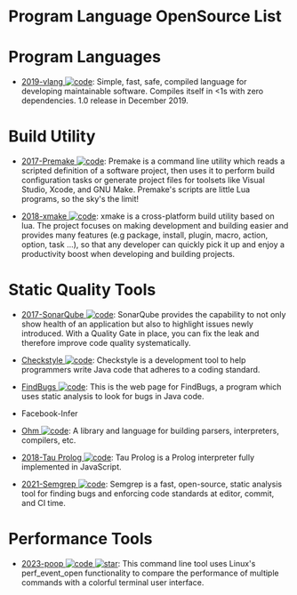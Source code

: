# Program Language OpenSource List

# Program Languages

- [2019-vlang ![code](https://ng-tech.icu/assets/code.svg)](https://github.com/vlang/v): Simple, fast, safe, compiled language for developing maintainable software. Compiles itself in <1s with zero dependencies. 1.0 release in December 2019.

# Build Utility

- [2017-Premake ![code](https://ng-tech.icu/assets/code.svg)](https://github.com/premake/premake-core): Premake is a command line utility which reads a scripted definition of a software project, then uses it to perform build configuration tasks or generate project files for toolsets like Visual Studio, Xcode, and GNU Make. Premake's scripts are little Lua programs, so the sky's the limit!

- [2018-xmake ![code](https://ng-tech.icu/assets/code.svg)](https://github.com/xmake-io/xmake): xmake is a cross-platform build utility based on lua. The project focuses on making development and building easier and provides many features (e.g package, install, plugin, macro, action, option, task ...), so that any developer can quickly pick it up and enjoy a productivity boost when developing and building projects.

# Static Quality Tools

- [2017-SonarQube ![code](https://ng-tech.icu/assets/code.svg)](https://github.com/SonarSource/sonarqube): SonarQube provides the capability to not only show health of an application but also to highlight issues newly introduced. With a Quality Gate in place, you can fix the leak and therefore improve code quality systematically.

- [Checkstyle ![code](https://ng-tech.icu/assets/code.svg)](http://checkstyle.sourceforge.net/): Checkstyle is a development tool to help programmers write Java code that adheres to a coding standard.

- [FindBugs ![code](https://ng-tech.icu/assets/code.svg)](http://findbugs.sourceforge.net/): This is the web page for FindBugs, a program which uses static analysis to look for bugs in Java code.

- Facebook-Infer

- [Ohm ![code](https://ng-tech.icu/assets/code.svg)](https://github.com/harc/ohm): A library and language for building parsers, interpreters, compilers, etc.

- [2018-Tau Prolog ![code](https://ng-tech.icu/assets/code.svg)](https://github.com/jariazavalverde/tau-prolog/): Tau Prolog is a Prolog interpreter fully implemented in JavaScript.

- [2021-Semgrep ![code](https://ng-tech.icu/assets/code.svg)](https://github.com/returntocorp/semgrep): Semgrep is a fast, open-source, static analysis tool for finding bugs and enforcing code standards at editor, commit, and CI time.

# Performance Tools

- [2023-poop ![code](https://ng-tech.icu/assets/code.svg) ![star](https://img.shields.io/github/stars/andrewrk/poop)](https://github.com/andrewrk/poop): This command line tool uses Linux's perf_event_open functionality to compare the performance of multiple commands with a colorful terminal user interface.
